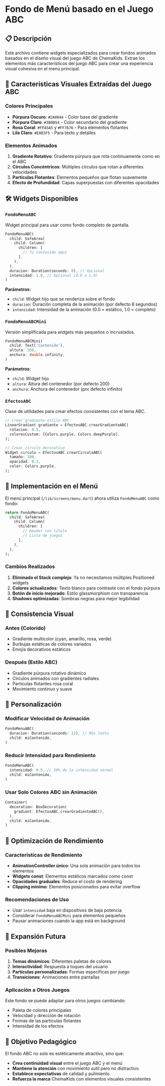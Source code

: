 # Fondo de Menú basado en el Juego ABC

## 📋 Descripción

Este archivo contiene widgets especializados para crear fondos animados basados en el diseño visual del juego ABC de ChemaKids. Extrae los elementos más característicos del juego ABC para crear una experiencia visual cohesiva en el menú principal.

## 🎨 Características Visuales Extraídas del Juego ABC

### Colores Principales
- **Púrpura Oscuro**: `#2A0944` - Color base del gradiente
- **Púrpura Claro**: `#3B0B54` - Color secundario del gradiente
- **Rosa Coral**: `#FFA5A5` y `#FF7676` - Para elementos flotantes
- **Lila Claro**: `#E0D3F5` - Para texto y detalles

### Elementos Animados
1. **Gradiente Rotativo**: Gradiente púrpura que rota continuamente como en el ABC
2. **Círculos Concéntricos**: Múltiples círculos que rotan a diferentes velocidades
3. **Partículas Flotantes**: Elementos pequeños que flotan suavemente
4. **Efecto de Profundidad**: Capas superpuestas con diferentes opacidades

## 🛠️ Widgets Disponibles

### `FondoMenuABC`
Widget principal para usar como fondo completo de pantalla.

```dart
FondoMenuABC(
  child: SafeArea(
    child: Column(
      children: [
        // Tu contenido aquí
      ],
    ),
  ),
  duracion: Duration(seconds: 8), // Opcional
  intensidad: 1.0, // Opcional (0.0 a 1.0)
)
```

**Parámetros:**
- `child`: Widget hijo que se renderiza sobre el fondo
- `duracion`: Duración completa de la animación (por defecto 8 segundos)
- `intensidad`: Intensidad de la animación (0.0 = estático, 1.0 = completo)

### `FondoMenuABCMini`
Versión simplificada para widgets más pequeños o incrustados.

```dart
FondoMenuABCMini(
  child: Text('Contenido'),
  altura: 200,
  anchura: double.infinity,
)
```

**Parámetros:**
- `child`: Widget hijo
- `altura`: Altura del contenedor (por defecto 200)
- `anchura`: Anchura del contenedor (por defecto infinito)

### `EfectosABC`
Clase de utilidades para crear efectos consistentes con el tema ABC.

```dart
// Crear gradiente estilo ABC
LinearGradient gradiente = EfectosABC.crearGradienteABC(
  rotacion: 0.5,
  coloresCustom: [Colors.purple, Colors.deepPurple],
);

// Crear círculo decorativo
Widget circulo = EfectosABC.crearCirculoABC(
  tamaño: 100,
  opacidad: 0.3,
  color: Colors.purple,
);
```

## 🎯 Implementación en el Menú

El menú principal (`/lib/screens/menu.dart`) ahora utiliza `FondoMenuABC` como fondo:

```dart
return FondoMenuABC(
  child: SafeArea(
    child: Column(
      children: [
        // Header con título
        // Lista de juegos
      ],
    ),
  ),
);
```

### Cambios Realizados

1. **Eliminado el Stack complejo**: Ya no necesitamos múltiples Positioned widgets
2. **Colores actualizados**: Texto blanco para contraste con el fondo púrpura
3. **Botón de inicio mejorado**: Estilo glassmorphism con transparencia
4. **Shadows optimizadas**: Sombras negras para mejor legibilidad

## 🎨 Consistencia Visual

### Antes (Colorido)
- Gradiente multicolor (cyan, amarillo, rosa, verde)
- Burbujas estáticas de colores variados
- Emojis decorativos estáticos

### Después (Estilo ABC)
- Gradiente púrpura rotativo dinámico
- Círculos animados con gradientes radiales
- Partículas flotantes rosa coral
- Movimiento continuo y suave

## 🔧 Personalización

### Modificar Velocidad de Animación
```dart
FondoMenuABC(
  duracion: Duration(seconds: 12), // Más lento
  child: miContenido,
)
```

### Reducir Intensidad para Rendimiento
```dart
FondoMenuABC(
  intensidad: 0.5, // 50% de la intensidad normal
  child: miContenido,
)
```

### Usar Solo Colores ABC sin Animación
```dart
Container(
  decoration: BoxDecoration(
    gradient: EfectosABC.crearGradienteABC(),
  ),
  child: miContenido,
)
```

## 📱 Optimización de Rendimiento

### Características de Rendimiento
- **AnimationController único**: Una sola animación para todos los elementos
- **Widgets const**: Elementos estáticos marcados como const
- **Opacidades graduales**: Reduce el costo de rendering
- **Clipping mínimo**: Elementos posicionados para evitar overflow

### Recomendaciones de Uso
- Usar `intensidad` baja en dispositivos de baja potencia
- Considerar `FondoMenuABCMini` para elementos pequeños
- Pausar animaciones cuando la app está en background

## 🔮 Expansión Futura

### Posibles Mejoras
1. **Temas dinámicos**: Diferentes paletas de colores
2. **Interactividad**: Respuesta a toques del usuario
3. **Partículas personalizadas**: Formas específicas por juego
4. **Transiciones**: Animaciones entre pantallas

### Aplicación a Otros Juegos
Este fondo se puede adaptar para otros juegos cambiando:
- Paleta de colores principales
- Velocidad y dirección de rotación
- Formas de las partículas flotantes
- Intensidad de los efectos

## 🎯 Objetivo Pedagógico

El fondo ABC no solo es estéticamente atractivo, sino que:
- **Crea continuidad visual** entre el juego ABC y el menú
- **Mantiene la atención** con movimiento sutil pero no distractivo
- **Establece expectativas** de calidad y pulimiento
- **Refuerza la marca** ChemaKids con elementos visuales consistentes
